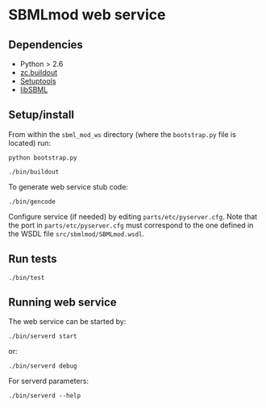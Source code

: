 SBMLmod web service
===================

Dependencies
------------
 - Python > 2.6
 - [zc.buildout](http://www.buildout.org)
 - [Setuptools](https://bitbucket.org/pypa/setuptools/raw/0.8/ez_setup.py)
 - [libSBML](http://sbml.org/Software/libSBML/docs/python-api/libsbml-installation.html)


Setup/install
-------------

From within the `sbml_mod_ws` directory (where the `bootstrap.py` file is located) run:

`python bootstrap.py`

`./bin/buildout`

To generate web service stub code:

`./bin/gencode`

Configure service (if needed) by editing `parts/etc/pyserver.cfg`. Note that the port in `parts/etc/pyserver.cfg` must correspond to the one defined in the WSDL file `src/sbmlmod/SBMLmod.wsdl`.

Run tests
---------

`./bin/test`

Running web service
-------------------

The web service can be started by:

`./bin/serverd start`

or:

`./bin/serverd debug`

For serverd parameters:

`./bin/serverd --help`
